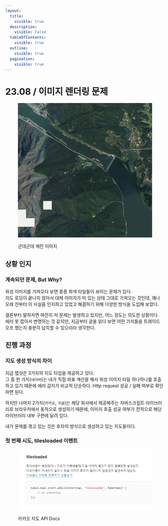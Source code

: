 ```yaml
---
layout:
  title:
    visible: true
  description:
    visible: false
  tableOfContents:
    visible: true
  outline:
    visible: true
  pagination:
    visible: true
---
```


# 23.08 / 이미지 렌더링 문제

<figure><img src="../.gitbook/assets/mapshot_경기 하남시 배알미동 산 126-3.jpg" alt=""><figcaption><p>군데군데 깨진 이미지</p></figcaption></figure>

## 상황 인지

### 계속되던 문제, But Why?

&#x20;위성 이미지를 가져오다 보면 종종 회색 타일들이 보이는 문제가 있다.\
지도 로딩이 끝나지 않아서 대체 이미지가 떠 있는 상태 그대로 가져오는 것인데, 꽤나 오래 전부터 이 사실을 인지하고 있었고 해결하기 위해 다양한 방식을 도입해 보았다.

&#x20;결론부터 말하자면 여전히 저 문제는 발생하고 있지만, 어느 정도는 의도한 상황이다.\
에러 못 잡아서 변명하는 것 같지만, 지금부터 글을 읽다 보면 어떤 가치들을 트레이드 오프 했는지 충분히 납득할 수 있으리라 생각한다.

## 진행 과정

### 지도 생성 방식의 차이

&#x20;지금 맵샷은 3가지의 지도 타입을 제공하고 있다.\
그 중 한 가지(`네이버`)는 내가 직접 좌표 계산을 해서 위성 이미지 타일 하나하나를 호출하고 있기 때문에 에러 감지가 비교적 단순하다. Http request 성공 / 실패 여부로 확인하면 된다.

하지만 나머지 2가지(`카카오`, `구글`)는 해당 회사에서 제공해주는 자바스크립트 라이브러리로 브라우저에서 동적으로 생성하기 때문에, 이미지 호출 성공 여부가 전적으로 해당 라이브러리 내부 구현에 달려 있다.&#x20;

내가 문제를 겪고 있는 것은 후자의 방식으로 생성하고 있는 지도들이다.

### 첫 번째 시도, tilesloaded 이벤트

<figure><img src="../.gitbook/assets/image (29).png" alt=""><figcaption><p>카카오 지도 API Docs</p></figcaption></figure>

&#x20;&#x20;
